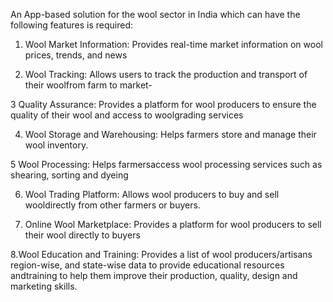 An App-based solution for the wool sector in India which can have the following features is required: 
    
 1. Wool Market Information: Provides real-time market information on wool prices, trends, and news

 2. Wool Tracking: Allows users to track the production and transport of their woolfrom farm to market-

 3 Quality Assurance: Provides a platform for wool producers to ensure the quality of their wool and access to woolgrading services

 4. Wool Storage and Warehousing: Helps farmers store and manage their wool inventory. 

 5 Wool Processing: Helps farmersaccess wool processing services such as shearing, sorting and dyeing 

 6. Wool Trading Platform: Allows wool producers to buy and sell wooldirectly from other farmers or buyers.

 7. Online Wool Marketplace: Provides a platform for wool producers to sell their wool directly to buyers

 8.Wool Education and Training: Provides a list of wool producers/artisans region-wise, and state-wise data to
 provide educational resources andtraining to help them improve their production, quality, design and marketing skills.
